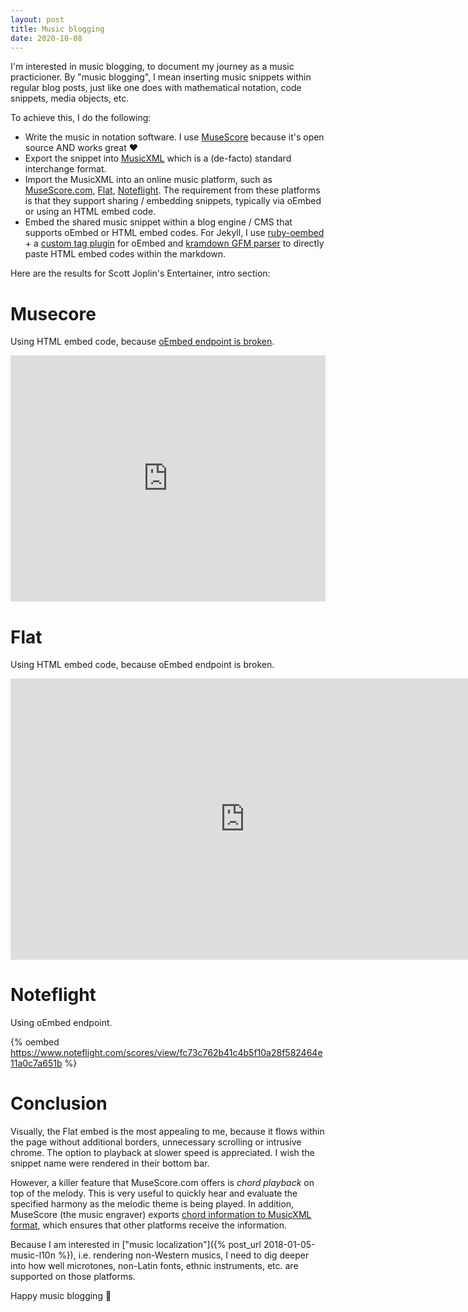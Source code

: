 ```yaml
---
layout: post
title: Music blogging
date: 2020-10-08
---
```

I'm interested in music blogging, to document my journey as a music practicioner. By "music blogging", I mean inserting music snippets within regular blog posts, just like one does with mathematical notation, code snippets, media objects, etc.

To achieve this, I do the following:
- Write the music in notation software. I use [MuseScore](https://musescore.org) because it's open source AND works great :heart:
- Export the snippet into [MusicXML](https://musicxml.com) which is a (de-facto) standard interchange format.
- Import the MusicXML into an online music platform, such as [MuseScore.com](https://musescore.com/infojunkie), [Flat](https://flat.io/karim_ratib), [Noteflight](https://www.noteflight.com/profile/18add9c28a546a47378515d9da5eb66208a169c1). The requirement from these platforms is that they support sharing / embedding snippets, typically via oEmbed or using an HTML embed code.
- Embed the shared music snippet within a blog engine / CMS that supports oEmbed or HTML embed codes. For Jekyll, I use [ruby-oembed](https://github.com/ruby-oembed/ruby-oembed) + a [custom tag plugin](https://github.com/infojunkie/blog/blob/master/_plugins/oembed.rb) for oEmbed and [kramdown GFM parser](https://github.com/kramdown/parser-gfm) to directly paste HTML embed codes within the markdown.

Here are the results for Scott Joplin's Entertainer, intro section:

# Musecore
Using HTML embed code, because [oEmbed endpoint is broken](https://musescore.com/groups/improving-musescore-com/discuss/5077716).

<iframe width="100%" height="394" src="https://musescore.com/user/55682/scores/6383405/embed" frameborder="0" allowfullscreen allow="autoplay; fullscreen"></iframe>

# Flat
Using HTML embed code, because oEmbed endpoint is broken.

<iframe src="https://flat.io/embed/5f98dedcdac66f6a161511da" height="450" width="750" frameBorder="0" allowfullscreen></iframe>

# Noteflight
Using oEmbed endpoint.

{% oembed https://www.noteflight.com/scores/view/fc73c762b41c4b5f10a28f582464e11a0c7a651b %}

# Conclusion
Visually, the Flat embed is the most appealing to me, because it flows within the page without additional borders, unnecessary scrolling or intrusive chrome. The option to playback at slower speed is appreciated. I wish the snippet name were rendered in their bottom bar.

However, a killer feature that MuseScore.com offers is _chord playback_ on top of the melody. This is very useful to quickly hear and evaluate the specified harmony as the melodic theme is being played. In addition, MuseScore (the music engraver) exports [chord information to MusicXML format](https://www.musicxml.com/tutorial/chord-symbols-diagrams/chord-symbols/), which ensures that other platforms receive the information.

Because I am interested in ["music localization"]({% post_url 2018-01-05-music-l10n %}), i.e. rendering non-Western musics, I need to dig deeper into how well microtones, non-Latin fonts, ethnic instruments, etc. are supported on those platforms.

Happy music blogging :musical_note:
